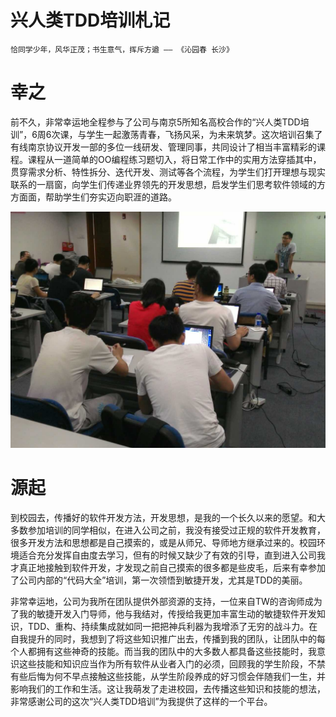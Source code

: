 兴人类TDD培训札记
=================

```
恰同学少年，风华正茂；书生意气，挥斥方遒 —— 《沁园春 长沙》
```
# 幸之
前不久，非常幸运地全程参与了公司与南京5所知名高校合作的“兴人类TDD培训”，6周6次课，与学生一起激荡青春，飞扬风采，为未来筑梦。这次培训召集了有线南京协议开发一部的多位一线研发、管理同事，共同设计了相当丰富精彩的课程。课程从一道简单的OO编程练习题切入，将日常工作中的实用方法穿插其中，贯穿需求分析、特性拆分、迭代开发、测试等各个流程，为学生们打开理想与现实联系的一扇窗，向学生们传递业界领先的开发思想，启发学生们思考软件领域的方方面面，帮助学生们夯实迈向职涯的道路。

![img=onclass](https://github.com/hxfirefox/blog/blob/master/team/res/1614314764.jpg)

# 源起
到校园去，传播好的软件开发方法，开发思想，是我的一个长久以来的愿望。和大多数参加培训的同学相似，在进入公司之前，我没有接受过正规的软件开发教育，很多开发方法和思想都是自己摸索的，或是从师兄、导师地方继承过来的。校园环境适合充分发挥自由度去学习，但有的时候又缺少了有效的引导，直到进入公司我才真正地接触到软件开发，才发现之前自己摸索的很多都是些皮毛，后来有幸参加了公司内部的“代码大全”培训，第一次领悟到敏捷开发，尤其是TDD的美丽。

非常幸运地，公司为我所在团队提供外部资源的支持，一位来自TW的咨询师成为了我的敏捷开发入门导师，他与我结对，传授给我更加丰富生动的敏捷软件开发知识，TDD、重构、持续集成就如同一把把神兵利器为我增添了无穷的战斗力。在自我提升的同时，我想到了将这些知识推广出去，传播到我的团队，让团队中的每个人都拥有这些神奇的技能。而当我的团队中的大多数人都具备这些技能时，我意识这些技能和知识应当作为所有软件从业者入门的必须，回顾我的学生阶段，不禁有些后悔为何不早点接触这些技能，从学生阶段养成的好习惯会伴随我们一生，并影响我们的工作和生活。这让我萌发了走进校园，去传播这些知识和技能的想法，非常感谢公司的这次“兴人类TDD培训”为我提供了这样的一个平台。

